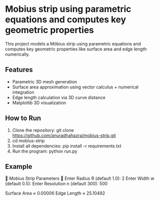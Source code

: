 #  Mobius strip using parametric equations and computes key geometric properties

This project models a Möbius strip using parametric equations and computes key geometric properties like surface area and edge length numerically.

## Features

- Parametric 3D mesh generation
- Surface area approximation using vector calculus + numerical integration
- Edge length calculation via 3D curve distance
- Matplotlib 3D visualization

## How to Run

1. Clone the repository:
   git clone https://github.com/anuradhahazra/mobius-strip.git
2.   cd mobius-strip
3. Install all dependencies:
   pip install -r requirements.txt
4. Run the program:
   python run.py

## Example
🔷 Mobius Strip Parameters 🔷
Enter Radius R (default 1.0): 2
Enter Width w (default 0.5):
Enter Resolution n (default 300): 500

Surface Area ≈ 0.00006
Edge Length ≈ 25.10492


